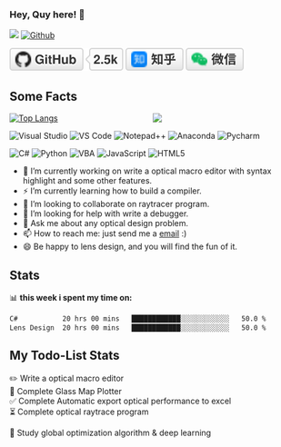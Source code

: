 ### Hey, Quy here! 👋    
![](https://img.shields.io/badge/Quy-OpticChaser-orange)
[![Github](https://img.shields.io/github/followers/ohtorii?label=Follow&style=social)](https://github.com/ohtorii)
<p align="left">  
	<a href="https://github.com/uamhforever"><img src="imgs/github.svg" alt="GitHub"></a>
	<a href="https://img.shields.io/github/followers/uamhforever?label=Follow&style=social" alt="GitHub"></a>
	<a href="https://www.zhihu.com/people/qu-yong-95"><img src="imgs/zhihu.svg" alt="知乎"></a>
	<a href="https://raw.githubusercontent.com/uamhforever/uamhforever/master/imgs/wechat-qr-code.jpg"><img src="imgs/wechat.svg" alt="微信"></a>	
</p>

## Some Facts
[![Top Langs](https://github-readme-stats.vercel.app/api/top-langs/?username=uamhforever)](https://github.com/anuraghazra/github-readme-stats)
[<img align="right" text="uamhforever's github stats" width="50%" src="https://github-readme-stats.vercel.app/api?username=uamhforever&show_icons=true">](https://metrics.lecoq.io/uamhforever?template=classic)

![Visual Studio](https://img.shields.io/badge/-VisualStudio-%235C2D91?style=flat-square&logo=visual-studio)
![VS Code](https://img.shields.io/badge/-VSCode-%23007ACC?style=flat-square&logo=visual-studio-code)
![Notepad++](https://img.shields.io/badge/-Notepad++-%2390E59A?style=flat-square&logo=notepadplusplus&logoColor=ffffff&labelColor=%23217346&color=%2390E59A)
![Anaconda](https://img.shields.io/badge/-Anaconda-%2344A833?style=flat-square&logo=anaconda&logoColor=ffffff&labelColor=%23000000&color=%2344A833)
![Pycharm](https://img.shields.io/badge/-Pycharm-%2335de81?style=flat-square&logo=pycharm&logoColor=000000&labelColor=%2335de81&color=%2335de81)

![C#](https://img.shields.io/badge/-CSharp-%23239120?style=flat-square&logo=csharp&logoColor=ffffff&labelColor=%23983DAD&color=%23983DAD)
![Python](https://img.shields.io/badge/-Python-%233776AB?style=flat-square&logo=python&logoColor=4B8BBE&labelColor=%233776ABC&color=%23646464)
![VBA](https://img.shields.io/badge/-VBA-%23217346?style=flat-square&logo=microsoftexcel&logoColor=ffffff&labelColor=%23217346&color=%23217346)
![JavaScript](https://img.shields.io/badge/-JavaScript-%23F7DF1C?style=flat-square&logo=javascript&logoColor=000000&labelColor=%23F7DF1C&color=%23FFCE5A)
![HTML5](https://img.shields.io/badge/-HTML5-%23E44D27?style=flat-square&logo=html5&logoColor=ffffff)

- 🔭 I’m currently working on write a optical macro editor with syntax highlight and some other features.
- ⚡ I’m currently learning how to build a compiler.
- 👯 I’m looking to collaborate on raytracer program.
- 🤔 I’m looking for help with write a debugger.
- 💬 Ask me about any optical design problem.
- 📫 How to reach me: just send me a [email](mailto:570744756@qq.com) :)
- 😄 Be happy to lens design, and you will find the fun of it.

## Stats

📊 **this week i spent my time on:**
<!--START_SECTION:waka-->
```text
C#           20 hrs 00 mins   ████████████░░░░░░░░░░░░   50.0 % 
Lens Design  20 hrs 00 mins   ████████████░░░░░░░░░░░░   50.0 %
```
<!--END_SECTION:waka-->

## My Todo-List Stats
<!-- TODO-IST:START -->
✏️  Write a optical macro editor          
🌸  Complete Glass Map Plotter           
✅  Complete Automatic export optical performance to excel          
⏳   Complete optical raytrace program

👊  Study global optimization algorithm & deep learning
<!-- TODO-IST:END -->

